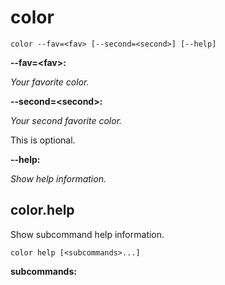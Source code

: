 # color

<!-- Generated by swift-argument-parser -->

```
color --fav=<fav> [--second=<second>] [--help]
```

**--fav=\<fav\>:**

*Your favorite color.*


**--second=\<second\>:**

*Your second favorite color.*

This is optional.


**--help:**

*Show help information.*


## color.help

Show subcommand help information.

```
color help [<subcommands>...] 
```

**subcommands:**






